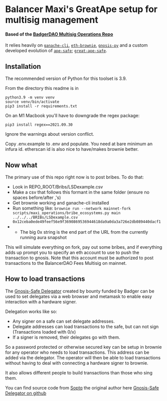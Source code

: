# Balancer Maxi's GreatApe setup for multisig management
#### Based of the [BadgerDAO Multisig Operations Repo](https://github.com/Badger-Finance/badger-multisig)

It relies heavily on [`ganache-cli`](https://docs.nethereum.com/en/latest/ethereum-and-clients/ganache-cli/), [`eth-brownie`](https://github.com/eth-brownie/brownie), [`gnosis-py`](https://github.com/gnosis/gnosis-py) and a custom developed evolution of [`ape-safe`](https://github.com/banteg/ape-safe); [`great-ape-safe`](https://github.com/gosuto-ai/great-ape-safe).

## Installation

The recommended version of Python for this toolset is 3.9. 

From the directory this readme is in
```
python3.9 -m venv venv
source venv/bin/activate
pip3 install -r requirements.txt
```
On an M1 Macbook you'll have to downgrade the regex package:
```
pip3 install regex==2021.09.30
```
Ignore the warnings about version conflict.

Copy .env.example to .env and populate.  You need at bare minimum an infura id.  etherscan id is also nice to have/makes brownie better.


## Now what
The primary use of this repo right now is to post bribes. To do that:

- Look in REPO_ROOT/Bribs/LSDexample.csv
- Make a csv that follows this formant in the same folder (ensure no spaces before/after ,'s)
- Get brownie working and ganache-cli installed
- Run something like: `brownie run --network mainnet-fork scripts/maxi_operations/bribe_ecosystems.py main ../../../BRIBs/LSDexample.csv 0x12ceba0ede49feef56e9f3690869536944618da9a0da3a726e2db089440dacf1`
- - The big 0x string is the end part of the URL from the currently running aura snapshot

This will simulate everything on fork, pay out some bribes, and if everything adds up prompt you to 
specify an eth account to use to push the transaction to gnosis. Note that this account must be authorized
to post transactions to the BalancerDAO Fees Multisig on mainnet.


## How to load transactions
The [Gnosis-Safe Delegator](https://gnosis-delegator.badger.com/) created by bounty funded by Badger can be used to
set delegates via a web browser and metamask to enable easy interaction with a hardware signer.

Delegation works like so:

- Any signer on a safe can set delegate addresses.
- Delegate addresses can load transactions to the safe, but can not sign (Transactions loaded with 0/x)
- If a signer is removed, their delegates go with them.

So a password protected or otherwise secured key can be setup in brownie for any operator who needs to load 
transactions.  This address can be added via the delegator.  The operator will then be able to load transactions without
having to deal with connecting a hardware signer to brownie.

It also allows different people to build transactions than those who sing them.

You can find source code from [Soptq](https://github.com/Soptq) the original author here [Gnosis-Safe Delegator on github](https://github.com/Soptq/gnosis-safe-delegate-dapp)
